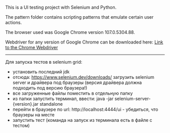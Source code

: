 This is a UI testing project with Selenium and Python.

The pattern folder contains scripting patterns that emulate certain user actions.

The browser used was Google Chrome version 107.0.5304.88.

Webdriver for any version of Google Chrome can be downloaded here:
[Link to the Chrome Webdriver](https://chromedriver.chromium.org/downloads)

*****************************************************************************
Для запуска тестов в selenium grid:
- установить последний jdk
- отсюда: https://www.selenium.dev/downloads/ загрузить selenium server и драйвера под браузеры (версия драйвера должна подходить под версию браузера!)
- все загруженные файлы поместить в отдельную папку
- из папки запустить терминал, ввести: java -jar selenium-server-{version}.jar standalone
- перейти в браузере по url: http://localhost:4444/ui - убедиться, что браузеры на месте
- запустить тест (команда на запуск из терминала есть в файле с тестом)

